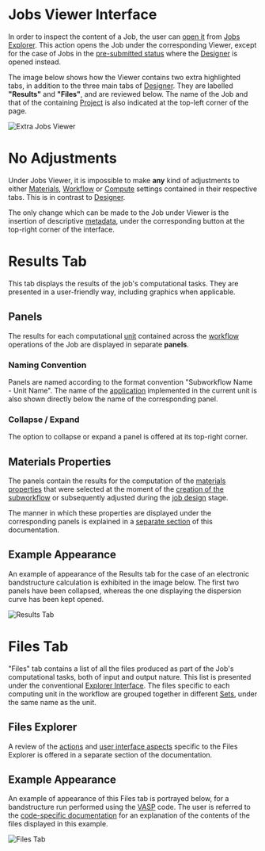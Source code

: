 # Jobs Viewer Interface

In order to inspect the content of a Job, the user can [open it](/entities-general/actions/open-edit.md) from [Jobs Explorer](explorer.md). This action opens the Job under the corresponding Viewer, except for the case of Jobs in the [pre-submitted status](../status.md) where the [Designer](/jobs-designer/overview.md) is opened instead.

The image below shows how the Viewer contains two extra highlighted tabs, in addition to the three main tabs of [Designer](/jobs-designer/overview.md). They are labelled **"Results"** and **"Files"**, and are reviewed below. The name of the Job and that of the containing [Project](../projects.md) is also indicated at the top-left corner of the page.

![Extra Jobs Viewer](/images/extra-jobs-viewer.png "Extra Jobs Viewer")

# No Adjustments

Under Jobs Viewer, it is impossible to make **any** kind of adjustments to either [Materials](/jobs-designer/materials-tab.md), [Workflow](/jobs-designer/workflow-tab.md) or [Compute](/jobs-designer/compute-tab.md) settings contained in their respective tabs. This is in contrast to [Designer](/jobs-designer/overview.md).

The only change which can be made to the Job under Viewer is the insertion of descriptive [metadata](/entities-general/actions/metadata.md), under the corresponding button <i class="zmdi zmdi-info-outline"></i> at the top-right corner of the interface.

# Results Tab

This tab displays the results of the job's computational tasks. They are presented in a user-friendly way, including graphics when applicable. 

## Panels

The results for each computational [unit](/workflow-designer/unit-editor.md) contained across the [workflow](/workflow-designer/general-overview.md) operations of the Job are displayed in separate **panels**. 

### Naming Convention

Panels are named according to the format convention "Subworkflow Name - Unit Name". The name of the [application](/software/overview.md) implemented in the current unit is also shown directly below the name of the corresponding panel.
 
### Collapse / Expand
 
The option to collapse or expand a panel is offered at its top-right corner.

## Materials Properties

The panels contain the results for the computation of the [materials properties](/properties/overview.md) that were selected at the moment of the [creation of the subworkflow](/workflow-designer/subworkflow-editor/detailed-view.md) or subsequently adjusted during the [job design](/jobs-designer/overview.md) stage.

The manner in which these properties are displayed under the corresponding panels is explained in a [separate section](/properties/scalar/overview.md) of this documentation. 

## Example Appearance

An example of appearance of the Results tab for the case of an electronic bandstructure calculation is exhibited in the image below. The first two panels have been collapsed, whereas the one displaying the dispersion curve has been kept opened. 

![Results Tab](/images/results-tab.png "Results Tab")

# Files Tab

"Files" tab contains a list of all the files produced as part of the Job's computational tasks, both of input and output nature. This list is presented under the conventional [Explorer Interface](/entities-general/ui/explorer.md). The files specific to each computing unit in the workflow are grouped together in different [Sets](/entities-general/sets.md), under the same name as the unit.

## Files Explorer

A review of the [actions](/files/actions/overview.md) and [user interface aspects](/files/ui/explorer.md) specific to the Files Explorer is offered in a separate section of the documentation.

## Example Appearance

An example of appearance of this Files tab is portrayed below, for a bandstructure run performed using the [VASP](/software/modeling/vasp.md) code. The user is referred to the [code-specific documentation](/software/modeling/vasp.md) for an explanation of the contents of the files displayed in this example.

![Files Tab](/images/files-tab.png "Files Tab")
